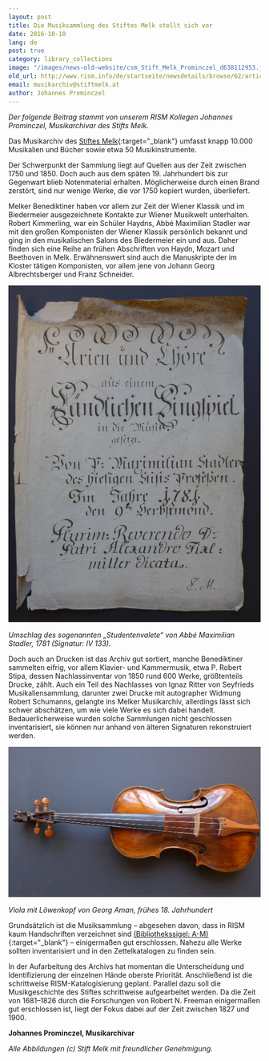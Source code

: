 ```yaml
---
layout: post
title: Die Musiksammlung des Stiftes Melk stellt sich vor
date: 2016-10-10
lang: de
post: true
category: library_collections
image: "/images/news-old-website/csm_Stift_Melk_Prominczel_d638112953.jpg"
old_url: http://www.rism.info/de/startseite/newsdetails/browse/62/article/64/presenting-the-music-collection-at-melk-abbey.html
email: musikarchiv@stiftmelk.at
author: Johannes Prominczel
---
```


_Der folgende Beitrag stammt von unserem RISM Kollegen Johannes Prominczel, Musikarchivar des Stifts Melk._


Das Musikarchiv des [Stiftes Melk](http://www.stiftmelk.at/){:target="_blank"} umfasst knapp 10.000 Musikalien und Bücher sowie etwa 50 Musikinstrumente.

Der Schwerpunkt der Sammlung liegt auf Quellen aus der Zeit zwischen 1750 und 1850. Doch auch aus dem späten 19. Jahrhundert bis zur Gegenwart blieb Notenmaterial erhalten. Möglicherweise durch einen Brand zerstört, sind nur wenige Werke, die vor 1750 kopiert wurden, überliefert.

Melker Benediktiner haben vor allem zur Zeit der Wiener Klassik und im Biedermeier ausgezeichnete Kontakte zur Wiener Musikwelt unterhalten. Robert Kimmerling, war ein Schüler Haydns, Abbé Maximilian Stadler war mit den großen Komponisten der Wiener Klassik persönlich bekannt und ging in den musikalischen Salons des Biedermeier ein und aus. Daher finden sich eine Reihe an frühen Abschriften von Haydn, Mozart und Beethoven in Melk. Erwähnenswert sind auch die Manuskripte der im Kloster tätigen Komponisten, vor allem jene von Johann Georg Albrechtsberger und Franz Schneider.

![Cover of the](/resources-old-website/news/Stift_Melk_IV_133_Studentenvalete.jpg)

_Umschlag des sogenannten „Studentenvalete“ von Abbé Maximilian Stadler, 1781 (Signatur: IV 133)._

Doch auch an Drucken ist das Archiv gut sortiert, manche Benediktiner sammelten eifrig, vor allem Klavier- und Kammermusik, etwa P. Robert Stipa, dessen Nachlassinventar von 1850 rund 600 Werke, größtenteils Drucke, zählt. Auch ein Teil des Nachlasses von Ignaz Ritter von Seyfrieds Musikaliensammlung, darunter zwei Drucke mit autographer Widmung Robert Schumanns, gelangte ins Melker Musikarchiv, allerdings lässt sich schwer abschätzen, um wie viele Werke es sich dabei handelt. Bedauerlicherweise wurden solche Sammlungen nicht geschlossen inventarisiert, sie können nur anhand von älteren Signaturen rekonstruiert werden.

![Viola in Melk collection](/resources-old-website/news/Stift_Melk_Viola.jpg)

_Viola_ _mit Löwenkopf von Georg Aman, frühes 18. Jahrhundert_

Grundsätzlich ist die Musiksammlung – abgesehen davon, dass in RISM kaum Handschriften verzeichnet sind [(Bibliothekssigel: A-M)](https://opac.rism.info/search?View=rism&siglum=A-M&Language=en){:target="_blank"} – einigermaßen gut erschlossen. Nahezu alle Werke sollten inventarisiert und in den Zettelkatalogen zu finden sein.

In der Aufarbeitung des Archivs hat momentan die Unterscheidung und Identifizierung der einzelnen Hände oberste Priorität. Anschließend ist die schrittweise RISM-Katalogisierung geplant. Parallel dazu soll die Musikgeschichte des Stiftes schrittweise aufgearbeitet werden. Da die Zeit von 1681–1826 durch die Forschungen von Robert N. Freeman einigermaßen gut erschlossen ist, liegt der Fokus dabei auf der Zeit zwischen 1827 und 1900.

**Johannes Prominczel, Musikarchivar**

_Alle Abbildungen (c) Stift Melk mit freundlicher Genehmigung._

